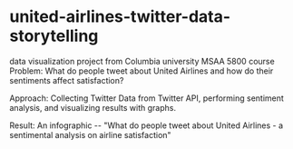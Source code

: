 # united-airlines-twitter-data-storytelling
data visualization project from Columbia university MSAA 5800 course
Problem: What do people tweet about United Airlines and how do their sentiments affect satisfaction? 

Approach: Collecting Twitter Data from Twitter API, performing sentiment analysis, and visualizing results with graphs. 

Result: An infographic -- "What do people tweet about United Airlines - a sentimental analysis on airline satisfaction"
